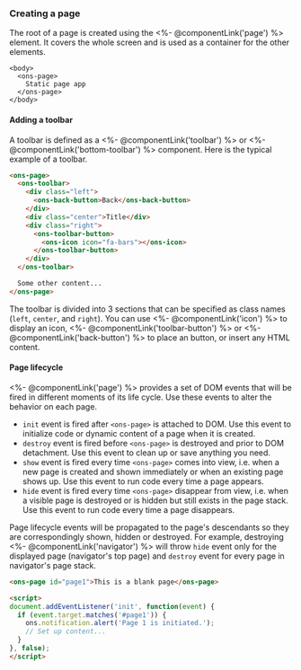 ### Creating a page

The root of a page is created using the <%- @componentLink('page') %> element. It covers the whole screen and is used as a container for the other elements.

```
<body>
  <ons-page>
    Static page app
  </ons-page>
</body>
```

#### Adding a toolbar

A toolbar is defined as a <%- @componentLink('toolbar') %> or <%- @componentLink('bottom-toolbar') %> component. Here is the typical example of a toolbar.

```html
<ons-page>
  <ons-toolbar>
    <div class="left">
      <ons-back-button>Back</ons-back-button>
    </div>
    <div class="center">Title</div>
    <div class="right">
      <ons-toolbar-button>
        <ons-icon icon="fa-bars"></ons-icon>
      </ons-toolbar-button>
    </div>
  </ons-toolbar>

  Some other content...
</ons-page>
```

The toolbar is divided into 3 sections that can be specified as class names (`left`, `center`, and `right`). You can use <%- @componentLink('icon') %> to display an icon, <%- @componentLink('toolbar-button') %> or <%- @componentLink('back-button') %> to place an button, or insert any HTML content.

#### Page lifecycle

<%- @componentLink('page') %> provides a set of DOM events that will be fired in different moments of its life cycle. Use these events to alter the behavior on each page.

* `init` event is fired after `<ons-page>` is attached to DOM. Use this event to initialize code or dynamic content of a page when it is created.
* `destroy` event is fired before `<ons-page>` is destroyed and prior to DOM detachment. Use this event to clean up or save anything you need.
* `show` event is fired every time `<ons-page>` comes into view, i.e. when a new page is created and shown immediately or when an existing page shows up. Use this event to run code every time a page appears.
* `hide` event is fired every time `<ons-page>` disappear from view, i.e. when a visible page is destroyed or is hidden but still exists in the page stack. Use this event to run code every time a page disappears.

Page lifecycle events will be propagated to the page's descendants so they are correspondingly shown, hidden or destroyed. For example, destroying <%- @componentLink('navigator') %> will throw `hide` event only for the displayed page (navigator's top page) and `destroy` event for every page in navigator's page stack.

```html
<ons-page id="page1">This is a blank page</ons-page>

<script>
document.addEventListener('init', function(event) {
  if (event.target.matches('#page1')) {
    ons.notification.alert('Page 1 is initiated.');
    // Set up content...
  }
}, false);
</script>

```
